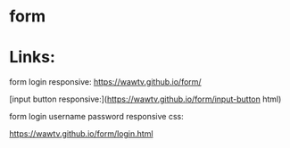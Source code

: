# form
# Links:

form login responsive:
https://wawtv.github.io/form/

 [input button responsive:](https://wawtv.github.io/form/input-button html)

form login username password responsive css:

https://wawtv.github.io/form/login.html


